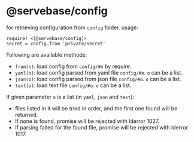 # @servebase/config

for retrieving configuration from `config` folder. usage:

    require! <[@servebase/config]>
    secret = config.from 'private/secret'


Following are available methods:

 - `from(n)`: load config from `config/#n` by require.
 - `yaml(o)`: load config parsed from yaml file `config/#o`. `o` can be a list.
 - `json(o)`: load config parsed from json file `config/#o`. `o` can be a list.
 - `text(o)`: load text file `config/#o`. `o` can be a list.

If given parameter `o` is a list (in `yaml`, `json` and `text`):
 - files listed in it will be tried in order, and the first one found will be returned.
 - If none is found, promise will be rejected with lderror 1027.
 - If parsing failed for the found file, promise will be rejected with lderror 1017.
